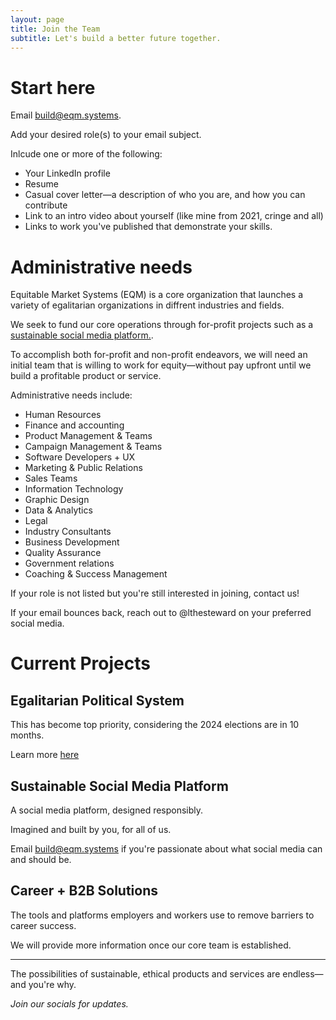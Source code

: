 ```yaml
---
layout: page
title: Join the Team
subtitle: Let's build a better future together.
---
```


# Start here

Email [build@eqm.systems](mailto:build@eqm.systems). 

Add your desired role(s) to your email subject. 

Inlcude one or more of the following:

- Your LinkedIn profile
- Resume
- Casual cover letter—a description of who you are, and how you can contribute
- Link to an intro video about yourself (like mine from 2021, cringe and all)
- Links to work you've published that demonstrate your skills.


# Administrative needs

Equitable Market Systems (EQM) is a core organization that launches a variety of egalitarian organizations in diffrent industries and fields. 

We seek to fund our core operations through for-profit projects such as a [sustainable social media platform.](#sustainable-social-media-platform).

To accomplish both for-profit and non-profit endeavors, we will need an initial team that is willing to work for equity—without pay upfront until we build a profitable product or service.

Administrative needs include:

- Human Resources
- Finance and accounting
- Product Management & Teams
- Campaign Management & Teams
- Software Developers + UX
- Marketing & Public Relations
- Sales Teams
- Information Technology
- Graphic Design
- Data & Analytics
- Legal
- Industry Consultants
- Business Development
- Quality Assurance
- Government relations
- Coaching & Success Management


If your role is not listed but you're still interested in joining, contact us!

If your email bounces back, reach out to @lthesteward on your preferred social media.

# Current Projects

## Egalitarian Political System

This has become top priority, considering the 2024 elections are in 10 months.

Learn more [here](https://eqm.systems/egp/)

## Sustainable Social Media Platform

A social media platform, designed responsibly.

Imagined and built by you, for all of us.

Email [build@eqm.systems](mailto:build@eqm.systems) if you're passionate about what social media can and should be.

## Career + B2B Solutions

The tools and platforms employers and workers use to remove barriers to career success. 

We will provide more information once our core team is established.

---

The possibilities of sustainable, ethical products and services are endless—and you're why.

*Join our socials for updates.*
